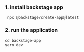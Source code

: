 

### 1.  install backstage app 

```console
 npx @backstage/create-app@latest
```

### 2. run the application
```console
cd backstage-app
yarn dev
```